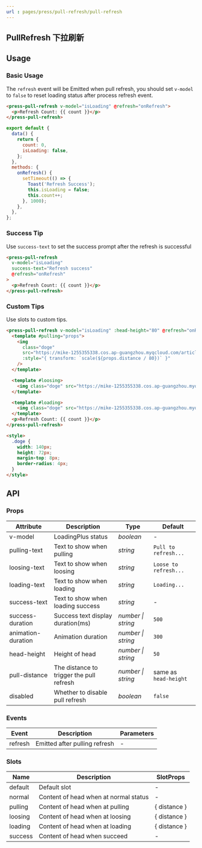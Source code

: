 ```yaml
---
url : pages/press/pull-refresh/pull-refresh
---
```


## PullRefresh 下拉刷新


## Usage

### Basic Usage


The `refresh` event will be Emitted when pull refresh, you should set `v-model` to `false` to reset loading status after process refresh event.

```html
<press-pull-refresh v-model="isLoading" @refresh="onRefresh">
  <p>Refresh Count: {{ count }}</p>
</press-pull-refresh>
```

```js
export default {
  data() {
    return {
      count: 0,
      isLoading: false,
    };
  },
  methods: {
    onRefresh() {
      setTimeout(() => {
        Toast('Refresh Success');
        this.isLoading = false;
        this.count++;
      }, 1000);
    },
  },
};
```

### Success Tip

Use `success-text` to set the success prompt after the refresh is successful

```html
<press-pull-refresh
  v-model="isLoading"
  success-text="Refresh success"
  @refresh="onRefresh"
>
  <p>Refresh Count: {{ count }}</p>
</press-pull-refresh>
```

### Custom Tips

Use slots to custom tips.

```html
<press-pull-refresh v-model="isLoading" :head-height="80" @refresh="onRefresh">
  <template #pulling="props">
    <img
      class="doge"
      src="https://mike-1255355338.cos.ap-guangzhou.myqcloud.com/article/2024/7/own_mike_9ebf38f1fc4354df84.png"
      :style="{ transform: `scale(${props.distance / 80})` }"
    />
  </template>

  <template #loosing>
    <img class="doge" src="https://mike-1255355338.cos.ap-guangzhou.myqcloud.com/article/2024/7/own_mike_9ebf38f1fc4354df84.png" />
  </template>

  <template #loading>
    <img class="doge" src="https://mike-1255355338.cos.ap-guangzhou.myqcloud.com/article/2024/7/own_mike_aecbd81ffaca64b6f4.jpg" />
  </template>
  <p>Refresh Count: {{ count }}</p>
</press-pull-refresh>

<style>
  .doge {
    width: 140px;
    height: 72px;
    margin-top: 8px;
    border-radius: 4px;
  }
</style>
```

## API

### Props

| Attribute          | Description                              | Type               | Default               |
| ------------------ | ---------------------------------------- | ------------------ | --------------------- |
| v-model            | LoadingPlus status                           | _boolean_          | -                     |
| pulling-text       | Text to show when pulling                | _string_           | `Pull to refresh...`  |
| loosing-text       | Text to show when loosing                | _string_           | `Loose to refresh...` |
| loading-text       | Text to show when loading                | _string_           | `Loading...`          |
| success-text       | Text to show when loading success        | _string_           | -                     |
| success-duration   | Success text display duration(ms)        | _number \| string_ | `500`                 |
| animation-duration | Animation duration                       | _number \| string_ | `300`                 |
| head-height        | Height of head                           | _number \| string_ | `50`                  |
| pull-distance      | The distance to trigger the pull refresh | _number \| string_ | same as `head-height` |
| disabled           | Whether to disable pull refresh          | _boolean_          | `false`               |

### Events

| Event   | Description                   | Parameters |
| ------- | ----------------------------- | ---------- |
| refresh | Emitted after pulling refresh | -          |

### Slots

| Name    | Description                           | SlotProps    |
| ------- | ------------------------------------- | ------------ |
| default | Default slot                          | -            |
| normal  | Content of head when at normal status | -            |
| pulling | Content of head when at pulling       | { distance } |
| loosing | Content of head when at loosing       | { distance } |
| loading | Content of head when at loading       | { distance } |
| success | Content of head when succeed          | -            |



